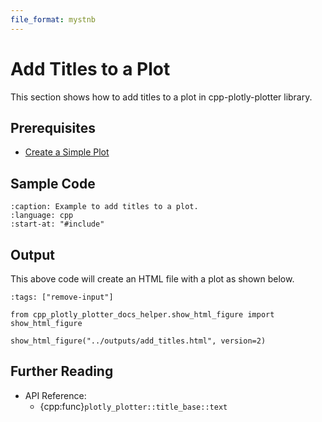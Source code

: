 ```yaml
---
file_format: mystnb
---
```


# Add Titles to a Plot

This section shows how to add titles to a plot in cpp-plotly-plotter library.

## Prerequisites

- [Create a Simple Plot](create_simple_plot.md)

## Sample Code

```{literalinclude} /../../../examples/get_started/add_titles.cpp
:caption: Example to add titles to a plot.
:language: cpp
:start-at: "#include"
```

## Output

This above code will create an HTML file with a plot as shown below.

```{code-cell}
:tags: ["remove-input"]

from cpp_plotly_plotter_docs_helper.show_html_figure import show_html_figure

show_html_figure("../outputs/add_titles.html", version=2)
```

## Further Reading

- API Reference:
  - {cpp:func}`plotly_plotter::title_base::text`

